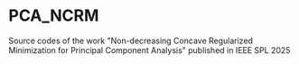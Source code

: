 # PCA_NCRM
Source codes of the work "Non-decreasing Concave Regularized Minimization for Principal Component Analysis" published in IEEE SPL 2025
